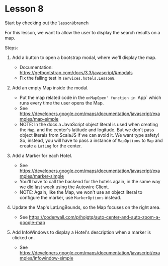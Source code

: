 # Lesson 8

Start by checking out the `lesson8`branch

For this lesson, we want to allow the user to display the search results on a map.
  
Steps:

1. Add a button to open a bootstrap modal, where we'll display the map. 
    * Documentation: https://getbootstrap.com/docs/3.3/javascript/#modals
    * Fix the failing test in `services.hotels.Lesson8`.  

2. Add an empty Map inside the modal.
    * Put the map related code in the `onMapOpen' function in `App` which runs every time the user opens the Map.
    * See https://developers.google.com/maps/documentation/javascript/examples/map-simple
    * NOTE: In the docs a JavaScript object literal is used when creating the `Map`, and the center's latitude and logitude.
      But we don't pass object literals from ScalaJS if we can avoid it. We want type safety! 
      So, instead, you will have to pass a instance of `MapOptions` to `Map` and create a `LatLng` for the center.

3. Add a Marker for each Hotel. 
    * See https://developers.google.com/maps/documentation/javascript/examples/marker-simple
    * You'll have to call the backend for the hotels again, in the same way we did last week using the Autowire Client.
    * NOTE: Again, like the Map, we won't use an object literal to configure the marker, use `MarkerOptions` instead.

4. Update the Map's LatLngBounds, so the Map focuses on the right area. 
    * See https://coderwall.com/p/hojgtq/auto-center-and-auto-zoom-a-google-map

5. Add InfoWindows to display a Hotel's description when a marker is clicked on. 
    * See https://developers.google.com/maps/documentation/javascript/examples/infowindow-simple
 